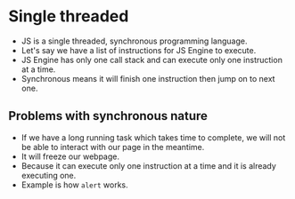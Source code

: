 # Single threaded

- JS is a single threaded, synchronous programming language.
- Let's say we have a list of instructions for JS Engine to execute.
- JS Engine has only one call stack and can execute only one instruction at a time.
- Synchronous means it will finish one instruction then jump on to next one.

## Problems with synchronous nature

- If we have a long running task which takes time to complete, we will not be able to interact with our page in the meantime.
- It will freeze our webpage.
- Because it can execute only one instruction at a time and it is already executing one.
- Example is how `alert` works.
